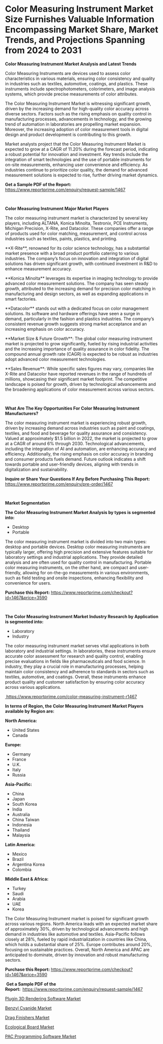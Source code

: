 <p><h1>Color Measuring Instrument Market Size Furnishes Valuable Information Encompassing Market Share, Market Trends, and Projections Spanning from 2024 to 2031</h1></p><p><strong>Color Measuring Instrument Market Analysis and Latest Trends</strong></p>
<p><p>Color Measuring Instruments are devices used to assess color characteristics in various materials, ensuring color consistency and quality in industries such as textiles, automotive, coatings, and plastics. These instruments include spectrophotometers, colorimeters, and image analysis systems, which provide precise measurements of color attributes.</p><p>The Color Measuring Instrument Market is witnessing significant growth, driven by the increasing demand for high-quality color accuracy across diverse sectors. Factors such as the rising emphasis on quality control in manufacturing processes, advancements in technology, and the growing trend of automation in laboratories are propelling market expansion. Moreover, the increasing adoption of color measurement tools in digital design and product development is contributing to this growth.</p><p>Market analysts project that the Color Measuring Instrument Market is expected to grow at a CAGR of 11.20% during the forecast period, indicating a robust potential for innovation and investment. Key trends include the integration of smart technologies and the use of portable instruments for on-site measurements, enhancing user convenience and efficiency. As industries continue to prioritize color quality, the demand for advanced measurement solutions is expected to rise, further driving market dynamics.</p></p>
<p><strong>Get a Sample PDF of the Report:&nbsp;</strong> <a href="https://www.reportprime.com/enquiry/request-sample/1467">https://www.reportprime.com/enquiry/request-sample/1467</a></p>
<p>&nbsp;</p>
<p><strong>Color Measuring Instrument Major Market Players</strong></p>
<p><p>The color measuring instrument market is characterized by several key players, including ALTANA, Konica Minolta, Testronix, PCE Instruments, Michigan Precision, X-Rite, and Datacolor. These companies offer a range of products used for color matching, measurement, and control across industries such as textiles, paints, plastics, and printing.</p><p>**X-Rite**, renowned for its color science technology, has a substantial market presence with a broad product portfolio catering to various industries. The company’s focus on innovation and integration of digital solutions has driven significant growth, with continued investment in R&D to enhance measurement accuracy.</p><p>**Konica Minolta** leverages its expertise in imaging technology to provide advanced color measurement solutions. The company has seen steady growth, attributed to the increasing demand for precision color matching in manufacturing and design sectors, as well as expanding applications in smart factories.</p><p>**Datacolor** stands out with a dedicated focus on color management solutions. Its software and hardware offerings have seen a surge in demand, particularly in the fashion and plastics industries. The company’s consistent revenue growth suggests strong market acceptance and an increasing emphasis on color accuracy.</p><p>**Market Size & Future Growth**: The global color measuring instrument market is projected to grow significantly, fueled by rising industrial activities and the increasing importance of quality assurance in color fidelity. The compound annual growth rate (CAGR) is expected to be robust as industries adopt advanced color measurement technologies.</p><p>**Sales Revenue**: While specific sales figures may vary, companies like X-Rite and Datacolor have reported revenues in the range of hundreds of millions, showcasing their significant market footprint. The competitive landscape is poised for growth, driven by technological advancements and the broadening applications of color measurement across various sectors.</p></p>
<p>&nbsp;</p>
<p><strong>What Are The Key Opportunities For Color Measuring Instrument Manufacturers?</strong></p>
<p><p>The color measuring instrument market is experiencing robust growth, driven by increasing demand across industries such as paint and coatings, textiles, and food and beverage for quality assurance and consistency. Valued at approximately $1.5 billion in 2022, the market is projected to grow at a CAGR of around 6% through 2030. Technological advancements, including the integration of AI and automation, are enhancing accuracy and efficiency. Additionally, the rising emphasis on color accuracy in branding and consumer products fuels demand. Future outlook indicates a shift towards portable and user-friendly devices, aligning with trends in digitalization and sustainability.</p></p>
<p><strong>Inquire or Share Your Questions If Any Before Purchasing This Report:</strong> <a href="https://www.reportprime.com/enquiry/pre-order/1467">https://www.reportprime.com/enquiry/pre-order/1467</a></p>
<p>&nbsp;</p>
<p><strong>Market Segmentation</strong></p>
<p><strong>The Color Measuring Instrument Market Analysis by types is segmented into:</strong></p>
<p><ul><li>Desktop</li><li>Portable</li></ul></p>
<p><p>The color measuring instrument market is divided into two main types: desktop and portable devices. Desktop color measuring instruments are typically larger, offering high precision and extensive features suitable for laboratory settings and industrial applications. They provide detailed analysis and are often used for quality control in manufacturing. Portable color measuring instruments, on the other hand, are compact and user-friendly, allowing for on-the-go measurements in various environments, such as field testing and onsite inspections, enhancing flexibility and convenience for users.</p></p>
<p><strong>Purchase this Report:&nbsp;</strong><a href="https://www.reportprime.com/checkout?id=1467&price=3590">https://www.reportprime.com/checkout?id=1467&price=3590</a></p>
<p>&nbsp;</p>
<p><strong>The Color Measuring Instrument Market Industry Research by Application is segmented into:</strong></p>
<p><ul><li>Laboratory</li><li>Industry</li></ul></p>
<p><p>The color measuring instrument market serves vital applications in both laboratory and industrial settings. In laboratories, these instruments ensure accurate color assessment for research and quality control, enabling precise evaluations in fields like pharmaceuticals and food science. In industry, they play a crucial role in manufacturing processes, helping maintain color consistency and adherence to standards in sectors such as textiles, automotive, and coatings. Overall, these instruments enhance product quality and customer satisfaction by ensuring color accuracy across various applications.</p></p>
<p><a href="https://www.reportprime.com/color-measuring-instrument-r1467">&nbsp;https://www.reportprime.com/color-measuring-instrument-r1467</a></p>
<p><strong>In terms of Region, the Color Measuring Instrument Market Players available by Region are:</strong></p>
<p>
    <p> <strong> North America: </strong>
        <ul>
            <li>United States</li>
            <li>Canada</li>
        </ul>
        </p> 
    <p> <strong> Europe: </strong>
        <ul>
            <li>Germany</li>
            <li>France</li>
            <li>U.K.</li>
            <li>Italy</li>
            <li>Russia</li>
        </ul>
        </p> 
    <p> <strong> Asia-Pacific: </strong>
        <ul>
            <li>China</li>
            <li>Japan</li>
            <li>South Korea</li>
            <li>India</li>
            <li>Australia</li>
            <li>China Taiwan</li>
            <li>Indonesia</li>
            <li>Thailand</li>
            <li>Malaysia</li>
        </ul>
        </p> 
    <p> <strong> Latin America: </strong>
        <ul>
            <li>Mexico</li>
            <li>Brazil</li>
            <li>Argentina Korea</li>
            <li>Colombia</li>
        </ul>
        </p> 
    <p> <strong> Middle East & Africa: </strong>
        <ul>
            <li>Turkey</li>
            <li>Saudi</li>
            <li>Arabia</li>
            <li>UAE</li>
            <li>Korea</li>
        </ul>
    </p>
    </p>
<p><p>The Color Measuring Instrument market is poised for significant growth across various regions. North America leads with an expected market share of approximately 30%, driven by technological advancements and high demand in industries like automotive and textiles. Asia-Pacific follows closely at 28%, fueled by rapid industrialization in countries like China, which holds a substantial share of 25%. Europe contributes around 20%, focusing on sustainable practices. Overall, North America and APAC are anticipated to dominate, driven by innovation and robust manufacturing sectors.</p></p>
<p><strong>Purchase this Report: </strong><a href="https://www.reportprime.com/checkout?id=1467&price=3590">https://www.reportprime.com/checkout?id=1467&price=3590</a></p>
<p>&nbsp;<strong>Get a Sample PDF of the Report:&nbsp;&nbsp;</strong><a href="https://www.reportprime.com/enquiry/request-sample/1467">https://www.reportprime.com/enquiry/request-sample/1467</a></p>
<p><strong></strong></p>
<p><p><a href="https://medium.com/@lynnullrich1993/global-plugin-3d-rendering-software-market-sector-2024-2031-market-metrics-and-market-strategic-beb869131052">Plugin 3D Rendering Software Market</a></p><p><a href="https://www.linkedin.com/pulse/insights-benzyl-cyanide-market-share-competitive-landscape-7lzff?trackingId=3hPwaBBAR3C3Mp%2Bty6WC4A%3D%3D">Benzyl Cyanide Market</a></p><p><a href="https://issuu.com/reportprime-2/docs/drag-finishers-market-size-2030.ppt_b83fe7810ea2f6">Drag Finishers Market</a></p><p><a href="https://www.linkedin.com/pulse/global-ecological-board-market-analysis-trends-forecasts-0tpjf?trackingId=tX7zokl7QR%2BTZLBqUubMNQ%3D%3D">Ecological Board Market</a></p><p><a href="https://medium.com/@lynnullrich1993/pac-programming-software-market-industry-trends-and-forecast-for-period-from-2024-to-2031-852fa7eaeedd">PAC Programming Software Market</a></p></p>